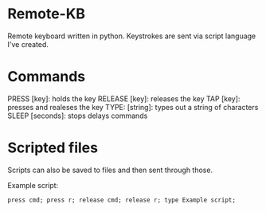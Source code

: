 # Remote-KB

Remote keyboard written in python.
Keystrokes are sent via script language I've created.

# Commands

PRESS [key]: holds the key
RELEASE [key]: releases the key
TAP [key]: presses and realeses the key
TYPE: [string]: types out a string of characters
SLEEP [seconds]: stops delays commands

# Scripted files

Scripts can also be saved to files and then sent through those.

Example script:

	press cmd; press r; release cmd; release r; type Example script;

